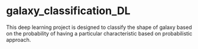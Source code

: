# galaxy_classification_DL
This deep learning project is designed to classify the shape of galaxy based on the probability of having a particular characteristic based on probabilistic approach.
